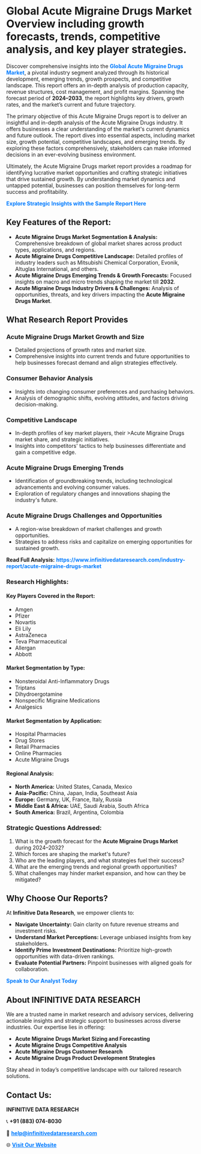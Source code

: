 <h1>Global Acute Migraine Drugs Market Overview including growth forecasts, trends, competitive analysis, and key player strategies.</h1>
<p>
Discover comprehensive insights into the 
<a href="https://www.infinitivedataresearch.com/industry-report/acute-migraine-drugs-market" rel="dofollow" style="color: #007BFF; text-decoration: none;"><strong>Global Acute Migraine Drugs Market</strong></a>, a pivotal industry segment analyzed through its historical development, emerging trends, growth prospects, and competitive landscape. This report offers an in-depth analysis of production capacity, revenue structures, cost management, and profit margins. Spanning the forecast period of <strong>2024–2033</strong>, the report highlights key drivers, growth rates, and the market’s current and future trajectory.
</p>
<p>
The primary objective of this Acute Migraine Drugs report is to deliver an insightful and in-depth analysis of the Acute Migraine Drugs industry. It offers businesses a clear understanding of the market's current dynamics and future outlook. The report dives into essential aspects, including market size, growth potential, competitive landscapes, and emerging trends. By exploring these factors comprehensively, stakeholders can make informed decisions in an ever-evolving business environment.
</p>
<p>
Ultimately, the Acute Migraine Drugs market report provides a roadmap for identifying lucrative market opportunities and crafting strategic initiatives that drive sustained growth. By understanding market dynamics and untapped potential, businesses can position themselves for long-term success and profitability.
</p>
<p>
<a href="https://www.infinitivedataresearch.com/request-sample/reportId=103659" style="color: #007BFF; text-decoration: none;"><strong>Explore Strategic Insights with the Sample Report Here</strong></a>
</p>

<h2>Key Features of the Report:</h2>
<ul>
<li><strong>Acute Migraine Drugs Market Segmentation & Analysis:</strong> Comprehensive breakdown of global market shares across product types, applications, and regions.</li>
<li><strong>Acute Migraine Drugs Competitive Landscape:</strong> Detailed profiles of industry leaders such as Mitsubishi Chemical Corporation, Evonik, Altuglas International, and others.</li>
<li><strong>Acute Migraine Drugs Emerging Trends & Growth Forecasts:</strong> Focused insights on macro and micro trends shaping the market till <strong>2032</strong>.</li>
<li><strong>Acute Migraine Drugs Industry Drivers & Challenges:</strong> Analysis of opportunities, threats, and key drivers impacting the <strong>Acute Migraine Drugs Market</strong>.</li>
</ul>

<h2>What Research Report Provides</h2>
<h3>Acute Migraine Drugs Market Growth and Size</h3>
<ul>
<li>Detailed projections of growth rates and market size.</li>
<li>Comprehensive insights into current trends and future opportunities to help businesses forecast demand and align strategies effectively.</li>
</ul>

<h3>Consumer Behavior Analysis</h3>
<ul>
<li>Insights into changing consumer preferences and purchasing behaviors.</li>
<li>Analysis of demographic shifts, evolving attitudes, and factors driving decision-making.</li>
</ul>

<h3>Competitive Landscape</h3>
<ul>
<li>In-depth profiles of key market players, their >Acute Migraine Drugs market share, and strategic initiatives.</li>
<li>Insights into competitors' tactics to help businesses differentiate and gain a competitive edge.</li>
</ul>

<h3>Acute Migraine Drugs Emerging Trends</h3>
<ul>
<li>Identification of groundbreaking trends, including technological advancements and evolving consumer values.</li>
<li>Exploration of regulatory changes and innovations shaping the industry's future.</li>
</ul>

<h3>Acute Migraine Drugs Challenges and Opportunities</h3>
<ul>
<li>A region-wise breakdown of market challenges and growth opportunities.</li>
<li>Strategies to address risks and capitalize on emerging opportunities for sustained growth.</li>
</ul>
<p><strong>Read Full Analysis:</strong> <a href="https://www.infinitivedataresearch.com/industry-report/acute-migraine-drugs-market" rel="dofollow" style="color: #007BFF; text-decoration: none;"><strong>https://www.infinitivedataresearch.com/industry-report/acute-migraine-drugs-market</strong></a></p>
<h3>Research Highlights:</h3>
<h4>Key Players Covered in the Report:</h4>
<ul><li>Amgen</li><li>Pfizer</li><li>Novartis</li><li>Eli Lily</li><li>AstraZeneca</li><li>Teva Pharmaceutical</li><li>Allergan</li><li>Abbott</li></ul>
<h4>Market Segmentation by Type:</h4>
<ul><li>Nonsteroidal Anti-Inflammatory Drugs</li><li>Triptans</li><li>Dihydroergotamine</li><li>Nonspecific Migraine Medications</li><li>Analgesics</li></ul>
<h4>Market Segmentation by Application:</h4>
<ul><li>Hospital Pharmacies</li><li>Drug Stores</li><li>Retail Pharmacies</li><li>Online Pharmacies</li><li>Acute Migraine Drugs</li></ul>

<h4>Regional Analysis:</h4>
<ul>
<li><strong>North America:</strong> United States, Canada, Mexico</li>
<li><strong>Asia-Pacific:</strong> China, Japan, India, Southeast Asia</li>
<li><strong>Europe:</strong> Germany, UK, France, Italy, Russia</li>
<li><strong>Middle East & Africa:</strong> UAE, Saudi Arabia, South Africa</li>
<li><strong>South America:</strong> Brazil, Argentina, Colombia</li>
</ul>

<h3>Strategic Questions Addressed:</h3>
<ol>
<li>What is the growth forecast for the <strong>Acute Migraine Drugs Market</strong> during 2024–2032?</li>
<li>Which forces are shaping the market's future?</li>
<li>Who are the leading players, and what strategies fuel their success?</li>
<li>What are the emerging trends and regional growth opportunities?</li>
<li>What challenges may hinder market expansion, and how can they be mitigated?</li>
</ol>

<h2>Why Choose Our Reports?</h2>
<p>At <strong>Infinitive Data Research</strong>, we empower clients to:</p>
<ul>
<li><strong>Navigate Uncertainty:</strong> Gain clarity on future revenue streams and investment risks.</li>
<li><strong>Understand Market Perceptions:</strong> Leverage unbiased insights from key stakeholders.</li>
<li><strong>Identify Prime Investment Destinations:</strong> Prioritize high-growth opportunities with data-driven rankings.</li>
<li><strong>Evaluate Potential Partners:</strong> Pinpoint businesses with aligned goals for collaboration.</li>
</ul>
<p><a href="https://www.infinitivedataresearch.com/industry-report/acute-migraine-drugs-market" rel="dofollow" style="color: #007BFF; text-decoration: none;"><strong>Speak to Our Analyst Today</strong></a></p>

<h2>About INFINITIVE DATA RESEARCH</h2>
<p>We are a trusted name in market research and advisory services, delivering actionable insights and strategic support to businesses across diverse industries. Our expertise lies in offering:</p>
<ul>
<li><strong>Acute Migraine Drugs Market Sizing and Forecasting</strong></li>
<li><strong>Acute Migraine Drugs Competitive Analysis</strong></li>
<li><strong>Acute Migraine Drugs Customer Research</strong></li>
<li><strong>Acute Migraine Drugs Product Development Strategies</strong></li>
</ul>
<p>Stay ahead in today’s competitive landscape with our tailored research solutions.</p>

<h2>Contact Us:</h2>
<p><strong>INFINITIVE DATA RESEARCH</strong></p>
<p>📞 <strong>+91 (883) 074-8030</strong></p>
<p>📧 <strong><a href="mailto:help@infinitivedataresearch.com" style="color: #007BFF;">help@infinitivedataresearch.com</a></strong></p>
<p>🌐 <strong><a href="https://www.infinitivedataresearch.com" rel="dofollow" style="color: #007BFF;">Visit Our Website</a></strong></p>